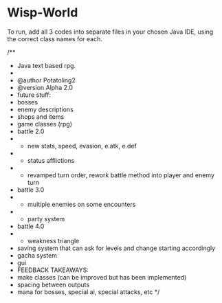 # Wisp-World
To run, add all 3 codes into separate files in your chosen Java IDE, using the correct class names for each.

/**
 * Java text based rpg.
 *
 * @author Potatoling2
 * @version Alpha 2.0
 * future stuff:
 * bosses
 * enemy descriptions
 * shops and items
 * game classes (rpg)
 * battle 2.0
 * - new stats, speed, evasion, e.atk, e.def
 * - status afflictions
 * - revamped turn order, rework battle method into player and enemy turn
 * battle 3.0
 * - multiple enemies on some encounters
 * - party system
 * battle 4.0
 * - weakness triangle  
 * saving system that can ask for levels and change starting accordingly
 * gacha system
 * gui
 * FEEDBACK TAKEAWAYS:
 * make classes (can be improved but has been implemented)
 * spacing between outputs 
 * mana for bosses, special ai, special attacks, etc
 */
